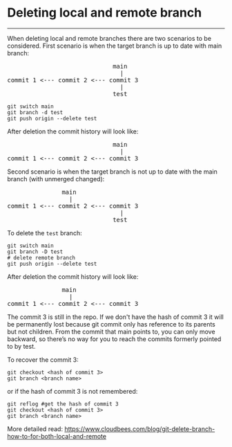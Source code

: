 # Deleting local and remote branch
---
When deleting local and remote branches there are two scenarios to be considered. First scenario is when the target branch is up to date with main branch:
<pre>
                             main
                               |
commit 1 <--- commit 2 <--- commit 3
                               |
                             test
</pre>
```
git switch main
git branch -d test
git push origin --delete test
```
After deletion the commit history will look like:
<pre>
                             main  
                               |  
commit 1 <--- commit 2 <--- commit 3
</pre>
Second scenario is when the target branch is not up to date with the main branch (with unmerged changed):
<pre>
               main  
                 |  
commit 1 <--- commit 2 <--- commit 3  
                               |  
                             test  
</pre>
To delete the `test` branch: 
```
git switch main
git branch -D test
# delete remote branch
git push origin --delete test
```  
After deletion the commit history will look like:
<pre>
               main  
                 |  
commit 1 <--- commit 2 <--- commit 3  
</pre>
The commit 3 is still in the repo. If we don't have the hash of commit 3 it will be permanently lost because git commit only has reference to its parents but not children. From the commit that main points to, you can only move backward, so there’s no way for you to reach the commits formerly pointed to by test.

To recover the commit 3:
```
git checkout <hash of commit 3>
git branch <branch name>
```
or if the hash of commit 3 is not remembered:
```
git reflog #get the hash of commit 3
git checkout <hash of commit 3>
git branch <branch name>
```

More detailed read: https://www.cloudbees.com/blog/git-delete-branch-how-to-for-both-local-and-remote
